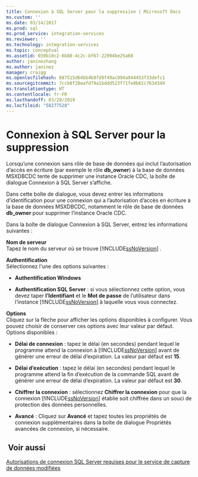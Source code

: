 ```yaml
---
title: Connexion à SQL Server pour la suppression | Microsoft Docs
ms.custom: ''
ms.date: 03/14/2017
ms.prod: sql
ms.prod_service: integration-services
ms.reviewer: ''
ms.technology: integration-services
ms.topic: conceptual
ms.assetid: 030b10c2-6b88-4c2c-bf67-22994be25a60
author: janinezhang
ms.author: janinez
manager: craigg
ms.openlocfilehash: 687515d64bb4b8fd9f49ac894a944453f33defc1
ms.sourcegitcommit: 7ccb8f28eafd79a1bddd523f71fe8b61c7634349
ms.translationtype: HT
ms.contentlocale: fr-FR
ms.lasthandoff: 03/20/2019
ms.locfileid: "58277528"
---
```

# <a name="connection-to-sql-server-for-delete"></a>Connexion à SQL Server pour la suppression
  Lorsqu’une connexion sans rôle de base de données qui inclut l’autorisation d’accès en écriture (par exemple le rôle **db_owner**) à la base de données MSXDBCDC tente de supprimer une instance Oracle CDC, la boîte de dialogue Connexion à SQL Server s’affiche.  
  
 Dans cette boîte de dialogue, vous devez entrer les informations d’identification pour une connexion qui a l’autorisation d’accès en écriture à la base de données MSXDBCDC, notamment le rôle de base de données **db_owner** pour supprimer l’instance Oracle CDC.  
  
 Dans la boîte de dialogue Connexion à SQL Server, entrez les informations suivantes :  
  
 **Nom de serveur**  
 Tapez le nom du serveur où se trouve [!INCLUDE[ssNoVersion](../../includes/ssnoversion-md.md)] .  
  
 **Authentification**  
 Sélectionnez l'une des options suivantes :  
  
-   **Authentification Windows**  
  
-   **Authentification SQL Server** : si vous sélectionnez cette option, vous devez taper **l’Identifiant** et le **Mot de passe** de l’utilisateur dans l’instance [!INCLUDE[ssNoVersion](../../includes/ssnoversion-md.md)] à laquelle vous vous connectez.  
  
 **Options**  
 Cliquez sur la flèche pour afficher les options disponibles à configurer. Vous pouvez choisir de conserver ces options avec leur valeur par défaut. Options disponibles :  
  
-   **Délai de connexion** : tapez le délai (en secondes) pendant lequel le programme attend la connexion à [!INCLUDE[ssNoVersion](../../includes/ssnoversion-md.md)] avant de générer une erreur de délai d’expiration. La valeur par défaut est **15**.  
  
-   **Délai d’exécution** : tapez le délai (en secondes) pendant lequel le programme attend la fin d’exécution de la commande SQL avant de générer une erreur de délai d’expiration. La valeur par défaut est **30**.  
  
-   **Chiffrer la connexion** : sélectionnez **Chiffrer la connexion** pour que la connexion [!INCLUDE[ssNoVersion](../../includes/ssnoversion-md.md)] établie soit chiffrée dans un souci de protection des données personnelles.  
  
-   **Avancé** : Cliquez sur **Avancé** et tapez toutes les propriétés de connexion supplémentaires dans la boîte de dialogue Propriétés avancées de connexion, si nécessaire.  
  
## <a name="see-also"></a> Voir aussi  
 [Autorisations de connexion SQL Server requises pour le service de capture de données modifiées](../../integration-services/change-data-capture/sql-server-connection-required-permissions-for-the-cdc-service.md)  
  
  
